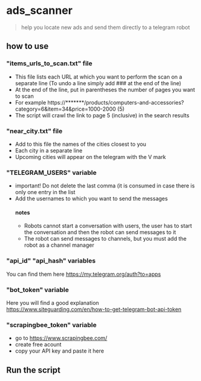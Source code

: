 # ads_scanner
> help you locate new ads and send them directly to a telegram robot

## how to use
### "items_urls_to_scan.txt" file
* This file lists each URL at which you want to perform the scan on a separate line (To undo a line simply add ### at the end of the line)
*  At the end of the line, put in parentheses the number of pages you want to scan 
*  For example https://*******/products/computers-and-accessories?category=6&item=34&price=1000-2000 (5)  
*  The script will crawl the link to page 5 (inclusive) in the search results
### "near_city.txt" file
* Add to this file the names of the cities closest to you
* Each city in a separate line
* Upcoming cities will appear on the telegram with the V mark
### "TELEGRAM_USERS" variable
* important! Do not delete the last comma (it is consumed in case there is only one entry in the list
* Add the usernames to which you want to send the messages 
  #### notes
    * Robots cannot start a conversation with users, the user has to start the conversation and then the robot can send messages to it
    * The robot can send messages to channels, but you must add the robot as a channel manager
### "api_id" "api_hash" variables
You can find them here https://my.telegram.org/auth?to=apps
###  "bot_token" variable
Here you will find a good explanation https://www.siteguarding.com/en/how-to-get-telegram-bot-api-token
### "scrapingbee_token" variable
* go to https://www.scrapingbee.com/ 
* create free acount
* copy your API key and paste it here
## Run the script
